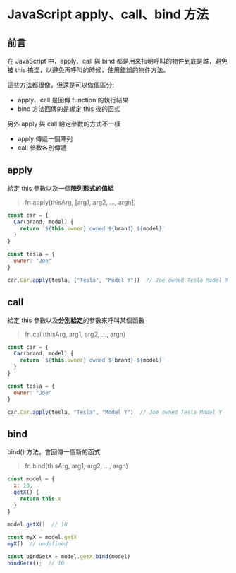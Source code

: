 # JavaScript apply、call、bind 方法
## 前言
在 JavaScript 中，apply、call 與 bind 都是用來指明呼叫的物件到底是誰，避免被 this 搞混，以避免再呼叫的時候，使用錯誤的物件方法。

這些方法都很像，但還是可以做個區分:
- apply、call 是回傳 function 的執行結果
- bind 方法回傳的是綁定 this 後的函式

另外 apply 與 call 給定參數的方式不一樣
- apply 傳遞一個陣列
- call 參數各別傳遞

## apply
給定 this 參數以及一個**陣列形式的值組**
> fn.apply(thisArg, [arg1, arg2, ..., argn])

```js
const car = {
  Car(brand, model) {
    return `${this.owner} owned ${brand} ${model}`
  }
}

const tesla = {
  owner: "Joe"
}

car.Car.apply(tesla, ["Tesla", "Model Y"])  // Joe owned Tesla Model Y
```

## call
給定 this 參數以及**分別給定**的參數來呼叫某個函數

> fn.call(thisArg, arg1, arg2, ..., argn)

```js
const car = {
  Car(brand, model) {
    return `${this.owner} owned ${brand} ${model}`
  }
}

const tesla = {
  owner: "Joe"
}

car.Car.apply(tesla, "Tesla", "Model Y")  // Joe owned Tesla Model Y
```

## bind
bind() 方法，會回傳一個新的函式

> fn.bind(thisArg, arg1, arg2, ..., argn)

```js
const model = {
  x: 10,
  getX() {
    return this.x
  }
}

model.getX()  // 10

const myX = model.getX
myX()  // undefined

const bindGetX = model.getX.bind(model)
bindGetX();  // 10
```